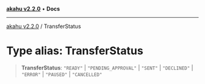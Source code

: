 [**akahu v2.2.0**](../README.md) • **Docs**

***

[akahu v2.2.0](../README.md) / TransferStatus

# Type alias: TransferStatus

> **TransferStatus**: `"READY"` \| `"PENDING_APPROVAL"` \| `"SENT"` \| `"DECLINED"` \| `"ERROR"` \| `"PAUSED"` \| `"CANCELLED"`
